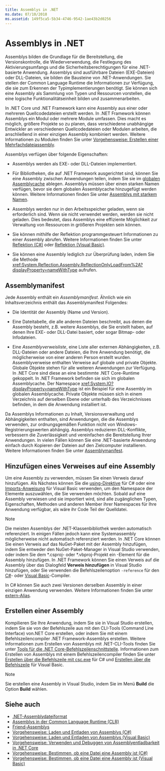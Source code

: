 ```yaml
---
title: Assemblys in .NET
ms.date: 07/10/2018
ms.assetid: 149f5ca5-5b34-4746-9542-1ae43b2d0256
---
```

# <a name="assemblies-in-net"></a>Assemblys in .NET

Assemblys bilden die Grundlage für die Bereitstellung, die Versionskontrolle, die Wiederverwendung, die Festlegung des Aktivierungsumfangs und die Sicherheitsberechtigungen für eine .NET-basierte Anwendung. Assemblys sind ausführbare Dateien (EXE-Dateien) oder DLL-Dateien, sie bilden die Bausteine von .NET-Anwendungen. Sie stellen der Common Language Runtime die Informationen zur Verfügung, die sie zum Erkennen der Typimplementierungen benötigt. Sie können sich eine Assembly als Sammlung von Typen und Ressourcen vorstellen, die eine logische Funktionalitätseinheit bilden und zusammenarbeiten.

In .NET Core und .NET Framework kann eine Assembly aus einer oder mehreren Quellcodedateien erstellt werden. In .NET Framework können Assemblys ein Modul oder mehrere Module umfassen. Dies macht es möglich, größere Projekte so zu planen, dass verschiedene unabhängige Entwickler an verschiedenen Quellcodedateien oder Modulen arbeiten, die anschließend in einer einzigen Assembly kombiniert werden. Weitere Informationen zu Modulen finden Sie unter [Vorgehensweise: Erstellen einer Mehrfachdateiassembly](../../framework/app-domains/how-to-build-a-multifile-assembly.md).

Assemblys verfügen über folgende Eigenschaften:

- Assemblys werden als EXE- oder DLL-Dateien implementiert.

- Für Bibliotheken, die auf .NET Framework ausgerichtet sind, können Sie eine Assembly zwischen Anwendungen teilen, indem Sie sie im [globalen Assemblycache](../../framework/app-domains/gac.md) ablegen. Assemblys müssen über einen starken Namen verfügen, bevor sie dem globalen Assemblycache hinzugefügt werden können. Weitere Informationen finden Sie unter [Assemblys mit starkem Namen](../../framework/app-domains/strong-named-assemblies.md).

- Assemblys werden nur in den Arbeitsspeicher geladen, wenn sie erforderlich sind. Wenn sie nicht verwendet werden, werden sie nicht geladen. Dies bedeutet, dass Assemblys eine effiziente Möglichkeit zur Verwaltung von Ressourcen in größeren Projekten sein können.

- Sie können mithilfe der Reflektion programmgesteuert Informationen zu einer Assembly abrufen. Weitere Informationen finden Sie unter [Reflektion (C#)](../../csharp/programming-guide/concepts/reflection.md) oder [Reflektion (Visual Basic)](../../visual-basic/programming-guide/concepts/reflection.md).

- Sie können eine Assembly lediglich zur Überprüfung laden, indem Sie die Methode <xref:System.Reflection.Assembly.ReflectionOnlyLoadFrom%2A?displayProperty=nameWithType> aufrufen.

## <a name="assembly-manifest"></a>Assemblymanifest

Jede Assembly enthält ein *Assemblymanifest*. Ähnlich wie ein Inhaltsverzeichnis enthält das Assemblymanifest Folgendes:

- Die Identität der Assembly (Name und Version).

- Eine Dateitabelle, die alle anderen Dateien beschreibt, aus denen die Assembly besteht, z.B. weitere Assemblys, die Sie erstellt haben, auf denen Ihre EXE- oder DLL-Datei basiert, oder sogar Bitmap- oder Infodateien.

- Eine *Assemblyverweisliste*, eine Liste aller externen Abhängigkeiten, z.B. DLL-Dateien oder andere Dateien, die Ihre Anwendung benötigt, die möglicherweise von einer anderen Person erstellt wurden. Assemblyverweise enthalten Verweise auf globale und private Objekte. Globale Objekte stehen für alle weiteren Anwendungen zur Verfügung. In .NET Core sind diese an eine bestimmte .NET Core-Runtime gekoppelt. In .NET Framework befinden sie sich im globalen Assemblycache. Der Namespace <xref:System.IO?displayProperty=nameWithType> ist ein Beispiel für eine Assembly im globalen Assemblycache. Private Objekte müssen sich in einem Verzeichnis auf derselben Ebene oder unterhalb des Verzeichnisses befinden, in dem die Anwendung installiert ist.

Da Assemblys Informationen zu Inhalt, Versionsverwaltung und Abhängigkeiten enthalten, sind Anwendungen, die die Assemblys verwenden, zur ordnungsgemäßen Funktion nicht von Windows-Registrierungswerten abhängig. Assemblys reduzieren DLL-Konflikte, verbessern die Zuverlässigkeit und vereinfachen die Bereitstellung Ihrer Anwendungen. In vielen Fällen können Sie eine .NET-basierte Anwendung einfach durch Kopieren der Dateien auf den Zielcomputer installieren. Weitere Informationen finden Sie unter [Assemblymanifest](../../framework/app-domains/assembly-manifest.md).

## <a name="adding-a-reference-to-an-assembly"></a>Hinzufügen eines Verweises auf eine Assembly

Um eine Assembly zu verwenden, müssen Sie einen Verweis darauf hinzufügen. Als Nächstes können Sie die [using-Direktive](../../csharp/language-reference/keywords/using-directive.md) für C# oder eine [Imports-Anweisung](../../visual-basic/language-reference/statements/imports-statement-net-namespace-and-type.md) für Visual Basic verwenden, um den Namespace der Elemente auszuwählen, die Sie verwenden möchten. Sobald auf eine Assembly verwiesen und sie importiert wird, sind alle zugänglichen Typen, Eigenschaften, Methoden und anderen Member ihrer Namespaces für Ihre Anwendung verfügbar, als wäre ihr Code Teil der Quelldatei.

> [!NOTE]
> Die meisten Assemblys der .NET-Klassenbibliothek werden automatisch referenziert. In einigen Fällen jedoch kann eine Systemassembly möglicherweise nicht automatisch referenziert werden. In .NET Core können Sie einen Verweis auf das NuGet-Paket mit der Assembly hinzufügen, indem Sie entweder den NuGet-Paket-Manager in Visual Studio verwenden, oder indem Sie dem *.csproj- oder *.vbproj-Projekt ein [<PackageReference>](../../core/tools/dependencies.md#the-new-packagereference-element)-Element für die Assembly hinzufügen. In .NET Framework können Sie einen Verweis auf die Assembly über das Dialogfeld **Verweis hinzufügen** in Visual Studio hinzufügen, oder Sie verwenden die Befehlszeilenoption `-reference` für den [C#](../../csharp/language-reference/compiler-options/reference-compiler-option.md)- oder [Visual Basic](../../visual-basic/reference/command-line-compiler/reference.md)-Compiler.

In C# können Sie auch zwei Versionen derselben Assembly in einer einzigen Anwendung verwenden. Weitere Informationen finden Sie unter [extern-Alias](../../csharp/language-reference/keywords/extern-alias.md).

## <a name="creating-an-assembly"></a>Erstellen einer Assembly

Kompilieren Sie Ihre Anwendung, indem Sie sie in Visual Studio erstellen, indem Sie sie von der Befehlszeile aus mit den CLI-Tools (Command Line Interface) von.NET Core erstellen, oder indem Sie mit einem Befehlszeilencompiler .NET Framework-Assemblys erstellen. Weitere Informationen zum Erstellen von Assemblys mit .NET-CLI-Tools finden Sie unter [Tools für die .NET Core-Befehlszeilenschnittstelle](../../core/tools/index.md). Informationen zum Erstellen von Assemblys mit einem Befehlszeilencompiler finden Sie unter [Erstellen über die Befehlszeile mit csc.exe](../../csharp/language-reference/compiler-options/command-line-building-with-csc-exe.md) für C# und [Erstellen über die Befehlszeile](../../visual-basic/reference/command-line-compiler/building-from-the-command-line.md) für Visual Basic.

> [!NOTE]
> Sie erstellen eine Assembly in Visual Studio, indem Sie im Menü **Build** die Option **Build** wählen.

## <a name="see-also"></a>Siehe auch

- [.NET-Assemblydateiformat](file-format.md)
- [Assemblys in der Common Language Runtime (CLR)](../../framework/app-domains/assemblies-in-the-common-language-runtime.md)
- [Friend-Assemblys](friend-assemblies.md)
- [Vorgehensweise: Laden und Entladen von Assemblys (C#)](../../csharp/programming-guide/concepts/assemblies-gac/how-to-load-and-unload-assemblies.md)
- [Vorgehensweise: Laden und Entladen von Assemblys (Visual Basic)](../../visual-basic/programming-guide/concepts/assemblies-gac/how-to-load-and-unload-assemblies.md)
- [Vorgehensweise: Verwenden und Debuggen von Assemblyentladbarkeit in .NET Core](unloadability-howto.md)
- [Vorgehensweise: Bestimmen, ob eine Datei eine Assembly ist (C#)](../../csharp/programming-guide/concepts/assemblies-gac/how-to-determine-if-a-file-is-an-assembly.md)
- [Vorgehensweise: Bestimmen, ob eine Datei eine Assembly ist (Visual Basic)](../../visual-basic/programming-guide/concepts/assemblies-gac/how-to-determine-if-a-file-is-an-assembly.md)
